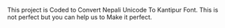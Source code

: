 This project is Coded to Convert Nepali Unicode To Kantipur Font.
This is not perfect but you can help us to Make it perfect. 